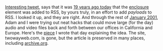 <a href="https://twitter.com/hacksaar/status/1215995308829634560">Interesting tweet</a>, says that it was <a href="http://scripting.com/2001/01/11.html">19 years ago today</a> that the <a href="https://cyber.harvard.edu/rss/enclosuresAggregators.html">enclosure</a> element was added to RSS, by yours truly, in an effort to add <i>payloads</i> to RSS. I looked it up, and they are right. And through the rest of <a href="http://scripting.com/2001/01.html">January 2001</a>, Adam and I were trying out neat hacks that could move large (for the day) audio and video files back and forth between our offices in California and Europe. Here's the <a href="http://scripting.com/davenet/2001/01/11/payloadsForRss.html">piece</a> I wrote that day explaining the idea. The site, twowayweb.com, is gone, but the article is preserved in many places, including <a href="https://web.archive.org/web/20010202144800/https://thetwowayweb.com/payloadsForRss">archive.org</a>. 
